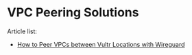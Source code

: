 # VPC Peering Solutions

Article list:

* [How to Peer VPCs between Vultr Locations with Wireguard](wireguard-vpc-peering/README.md)

